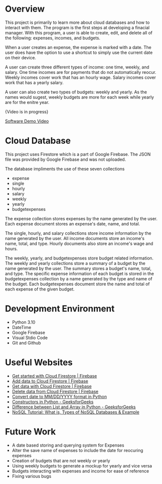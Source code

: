 # Overview

This project is primarily to learn more about cloud databases and how to interact with them. The program is the first steps at developing a finacial manager. With this program, a user is able to create, edit, and delete all of the following: expenses, incomes, and budgets.

When a user creates an expense, the expense is marked with a date. The user does have the option to use a shortcut to simply use the current date on their device.

A user can create three different types of income: one time, weekly, and salary. One time incomes are for payments that do not automatically reocur. Weekly incomes cover work that has an hourly wage. Salary incomes cover work that has a yearly salary.

A user can also create two types of budgets: weekly and yearly. As the names would sugest, weekly budgets are more for each week while yearly are for the enitre year.

{Video is in progress}

[Software Demo Video](http://youtube.link.goes.here)

# Cloud Database

This project uses Firestore which is a part of Google Firebase. The JSON file was provided by Google Firebase and was not uploaded.

The database impliments the use of these seven collections

- expense
- single
- hourly
- salary
- weekly
- yearly
- budgetexpenses

The expense collection stores expenses by the name generated by the user. Each expense document stores an expense's date, name, and total.

The single, hourly, and salary collections store income information by the name generated by the user. All income documents store an income's name, total, and type. Hourly documents also store an income's wage and hours.

The weekly, yearly, and budgetexpenses store budget related information. The weekly and yearly collections store a summary of a budget by the name generated by the user. The summary stores a budget's name, total, and type. The specific expense information of each budget is stored in the budgetexpenses collection by a name generated by the type and name of the budget. Each budgetexpenses document store the name and total of each expense of the given budget.

# Development Environment

- Python 3.10
- DateTime
- Google Firebase
- Visual Stdio Code
- Git and Github

# Useful Websites

- [Get started with Cloud Firestore | Firebase](https://firebase.google.com/docs/firestore/quickstart)
- [Add data to Cloud Firestore | Firebase](https://firebase.google.com/docs/firestore/manage-data/add-data)
- [Get data with Cloud Firestore | Firebase](https://firebase.google.com/docs/firestore/query-data/get-data)
- [Delete data from Cloud Firestore | Firebase](https://firebase.google.com/docs/firestore/manage-data/delete-data)
- [Convert date to MM/DD/YYYY format in Python](https://www.mytecbits.com/internet/python/convert-date-to-mm-dd-yyyy)
- [Constructors in Python - GeeksforGeeks](https://www.geeksforgeeks.org/constructors-in-python/)
- [Difference between List and Array in Python - GeeksforGeeks](https://www.geeksforgeeks.org/difference-between-list-and-array-in-python/)
- [NoSQL Tutorial: What is, Types of NoSQL Databases & Example](https://www.guru99.com/nosql-tutorial.html)

# Future Work

- A date based storing and querying system for Expenses
- Alter the save name of expenses to include the date for reocuring expenses
- Creation of budgets that are not weekly or yearly
- Using weekly budgets to generate a mockup for yearly and vice versa
- Budgets interacting with expenses and income for ease of reference
- Fixing various bugs